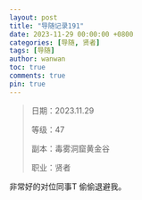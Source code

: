 ```yaml
---
layout: post
title: "导随记录191"
date: 2023-11-29 00:00:00 +0800
categories: [导随, 贤者]
tags: [导随]
author: wanwan
toc: true
comments: true
pin: true
---
```

> 日期：2023.11.29
>
> 等级：47
>
> 副本：毒雾洞窟黄金谷
>
> 职业：贤者

非常好的对位同事T 偷偷退避我。